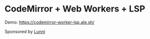 # CodeMirror + Web Workers + LSP

Demo: https://codemirror-worker-lsp.ale.sh/

Sponsored by [Lunni](https://lunni.dev/)
